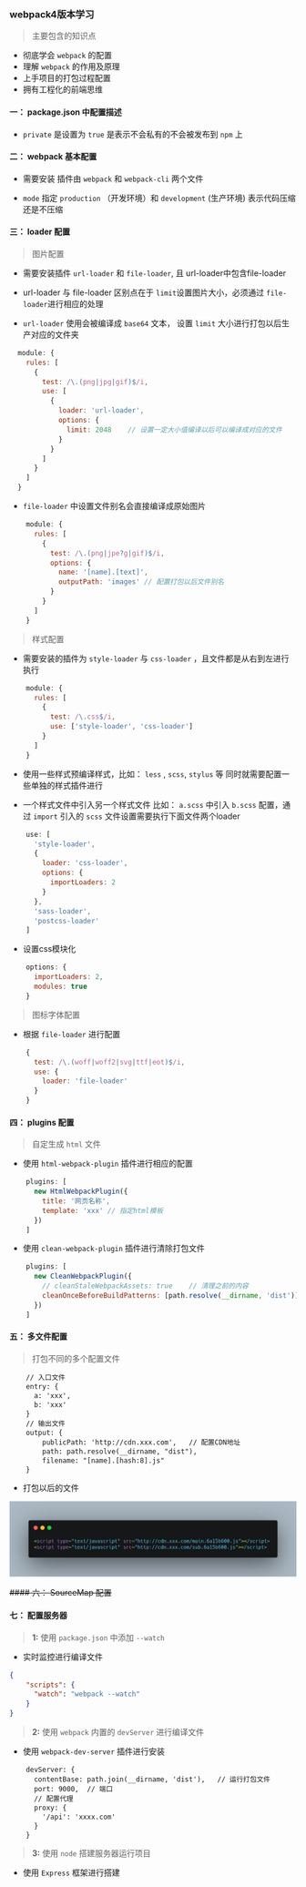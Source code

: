 ### webpack4版本学习

> 主要包含的知识点
- 彻底学会 `webpack` 的配置
- 理解 `webpack` 的作用及原理
- 上手项目的打包过程配置
- 拥有工程化的前端思维

#### 一： package.json 中配置描述

- `private` 是设置为 `true` 是表示不会私有的不会被发布到 `npm` 上

#### 二： webpack 基本配置

- 需要安装 插件由 `webpack` 和 `webpack-cli` 两个文件

- `mode` 指定 `production` （开发环境）和 `development` (生产环境) 表示代码压缩还是不压缩

#### 三： loader 配置

> 图片配置

- 需要安装插件 `url-loader` 和 `file-loader`, 且 url-loader中包含file-loader

- url-loader 与 file-loader 区别点在于 `limit`设置图片大小，必须通过 `file-loader`进行相应的处理

- `url-loader` 使用会被编译成 `base64` 文本， 设置 `limit` 大小进行打包以后生产对应的文件夹
```javascript
  module: {
    rules: [
      {
        test: /\.(png|jpg|gif)$/i,
        use: [
          {
            loader: 'url-loader',
            options: {
              limit: 2048    // 设置一定大小值编译以后可以编译成对应的文件
            }
          } 
        ] 
      }
    ]
  }
```

- `file-loader` 中设置文件别名会直接编译成原始图片

```javascript
    module: {
      rules: [
        {
          test: /\.(png|jpe?g|gif)$/i,
          options: {
            name: '[name].[text]',
            outputPath: 'images' // 配置打包以后文件别名
          } 
        } 
      ]
    } 
```

> 样式配置

- 需要安装的插件为 `style-loader` 与 `css-loader` ，且文件都是从右到左进行执行

```javascript
    module: {
      rules: [
        {
          test: /\.css$/i,
          use: ['style-loader', 'css-loader']
        }
      ] 
    } 
```

- 使用一些样式预编译样式，比如： `less` , `scss`, `stylus` 等 同时就需要配置一些单独的样式插件进行

- 一个样式文件中引入另一个样式文件 比如： `a.scss` 中引入 `b.scss` 配置，通过 `import` 引入的 `scss` 文件设置需要执行下面文件两个loader

```javascript
    use: [
      'style-loader',
      {
        loader: 'css-loader',
        options: {
          importLoaders: 2
        }
      },
      'sass-loader',
      'postcss-loader'
    ]
```

- 设置css模块化

```javascript
    options: {
      importLoaders: 2,
      modules: true
    }
```

> 图标字体配置

- 根据 `file-loader` 进行配置

```javascript
    {
      test: /\.(woff|woff2|svg|ttf|eot)$/i,
      use: {
        loader: 'file-loader'
      }
    }
```

#### 四： plugins 配置

> 自定生成 `html` 文件

- 使用 `html-webpack-plugin` 插件进行相应的配置

```javascript
    plugins: [
      new HtmlWebpackPlugin({
        title: '网页名称',
        template: 'xxx' // 指定html模板
      })
    ]
```

- 使用 `clean-webpack-plugin` 插件进行清除打包文件

```javascript
    plugins: [
      new CleanWebpackPlugin({
        // cleanStaleWebpackAssets: true    // 清理之前的内容
        cleanOnceBeforeBuildPatterns: [path.resolve(__dirname, 'dist')]  // 在构建之前先清理指定目录里的内容 
      })
    ]
```

#### 五： 多文件配置

> 打包不同的多个配置文件

```
    // 入口文件
    entry: {
      a: 'xxx',
      b: 'xxx'
    }
    // 输出文件
    output: {
        publicPath: 'http://cdn.xxx.com',   // 配置CDN地址
        path: path.resolve(__dirname, "dist"),
        filename: "[name].[hash:8].js"
    }
```

- 打包以后的文件

![avatar](info/carbon.png)

~~#### 六： SourceMap 配置~~
 
 #### 七： 配置服务器
 
> **1:** 使用 `package.json` 中添加 `--watch`

- 实时监控进行编译文件

```json
{
    "scripts": {
      "watch": "webpack --watch"
    }
}
```

> **2:** 使用 `webpack` 内置的 `devServer` 进行编译文件

- 使用 `webpack-dev-server` 插件进行安装

```
    devServer: {
      contentBase: path.join(__dirname, 'dist'),   // 运行打包文件
      port: 9000,  // 端口
      // 配置代理
      proxy: {
        '/api': 'xxxx.com'
      }
    }
```

> **3:** 使用 `node` 搭建服务器运行项目

- 使用 `Express` 框架进行搭建

```javascript
    
```
